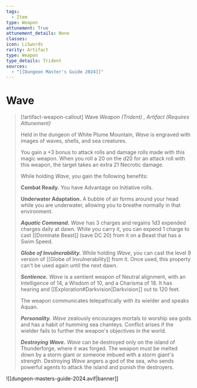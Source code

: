 ```yaml
---
tags:
  - Item
type: Weapon
attunement: True
attunement_details: None
classes:
icon: LiSwords
rarity: Artifact
type: Weapon
type_details: Trident
sources: 
  - "[[Dungeon Master's Guide 2024]]"
---
```

# Wave
>[!artifact-weapon-callout] Wave
>_Weapon (Trident) , Artifact (Requires Attunement)_
>
>Held in the dungeon of White Plume Mountain, _Wave_ is engraved with images of waves, shells, and sea creatures.
>
>You gain a +3 bonus to attack rolls and damage rolls made with this magic weapon. When you roll a 20 on the d20 for an attack roll with this weapon, the target takes an extra 21 Necrotic damage.
>
>While holding _Wave_, you gain the following benefits:
>
>**Combat Ready.** You have Advantage on Initiative rolls.
>
>**Underwater Adaptation.** A bubble of air forms around your head while you are underwater, allowing you to breathe normally in that environment.
>
>**_Aquatic Command._** _Wave_ has 3 charges and regains 1d3 expended charges daily at dawn. While you carry it, you can expend 1 charge to cast [[Dominate Beast]] (save DC 20) from it on a Beast that has a Swim Speed.
>
>**_Globe of Invulnerability._** While holding _Wave_, you can cast the level 9 version of [[Globe of Invulnerability]] from it. Once used, this property can't be used again until the next dawn.
>
>**_Sentience._** _Wave_ is a sentient weapon of Neutral alignment, with an Intelligence of 14, a Wisdom of 10, and a Charisma of 18. It has hearing and [[Exploration#Darkvision\|Darkvision]] out to 120 feet.
>
>The weapon communicates telepathically with its wielder and speaks Aquan.
>
>**_Personality._** _Wave_ zealously encourages mortals to worship sea gods and has a habit of humming sea chanteys. Conflict arises if the wielder fails to further the weapon's objectives in the world.
>
>**_Destroying Wave._** _Wave_ can be destroyed only on the island of Thunderforge, where it was forged. The weapon must be melted down by a storm giant or someone imbued with a storm giant's strength. Destroying _Wave_ angers a god of the sea, who sends powerful agents to attack the island and punish the destroyers.
>


![[dungeon-masters-guide-2024.avif|banner]]